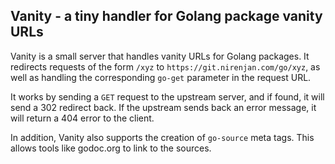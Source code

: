 Vanity - a tiny handler for Golang package vanity URLs
------------------------------------------------------

Vanity is a small server that handles vanity URLs for Golang packages. It
redirects requests of the form `/xyz` to `https://git.nirenjan.com/go/xyz`, as
well as handling the corresponding `go-get` parameter in the request URL.

It works by sending a `GET` request to the upstream server, and if found, it
will send a 302 redirect back. If the upstream sends back an error message, it
will return a 404 error to the client.

In addition, Vanity also supports the creation of `go-source` meta tags. This
allows tools like godoc.org to link to the sources.

